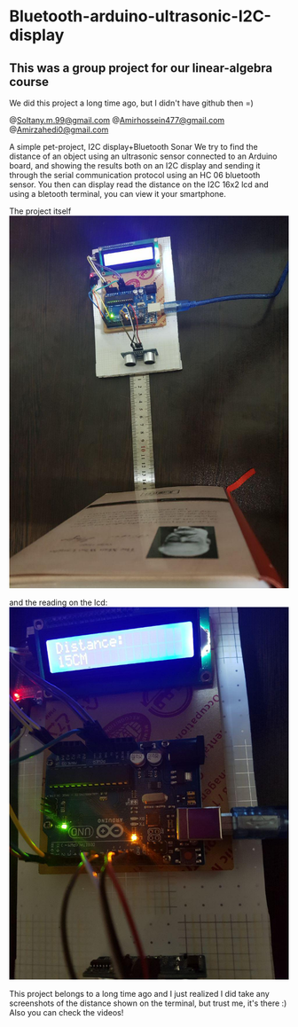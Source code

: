 # Bluetooth-arduino-ultrasonic-I2C-display
## This was a group project for our linear-algebra course
We did this project a long time ago, but I didn't have github then =)

@Soltany.m.99@gmail.com 
@Amirhossein477@gmail.com
@Amirzahedi0@gmail.com

A simple pet-project, I2C display+Bluetooth Sonar
We try to find the distance of an object using an ultrasonic sensor connected to an Arduino board, and showing the results both on an I2C display and sending it through the serial communication protocol using an HC 06 bluetooth sensor.
You then can display read the distance on the I2C 16x2 lcd and using a bletooth terminal, you can view it your smartphone.

The project itself
![The img](https://github.com/miladsoltany/Bluetooth-arduino-ultrasonic-I2C-display/blob/master/Pic2.jpg)

and the reading on the lcd:
![Reading](https://github.com/miladsoltany/Bluetooth-arduino-ultrasonic-I2C-display/blob/master/Pic1.jpg)

This project belongs to a long time ago and I just realized I did take any screenshots of the distance shown on the terminal, but trust me, it's there :) Also you can check the videos!


